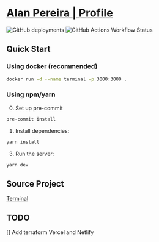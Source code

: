# [Alan Pereira | Profile](ansperson.github.io/myself/)

![GitHub deployments](https://img.shields.io/github/deployments/ansperson/myself/github-pages?style=flat-square&label=Deployment)
![GitHub Actions Workflow Status](https://img.shields.io/github/actions/workflow/status/ansperson/myself/pages.yml?style=flat-square&label=Actions)

## Quick Start

### Using docker (recommended)

```bash
docker run -d --name terminal -p 3000:3000 .
```

### Using npm/yarn

0. Set up pre-commit

```bash
pre-commit install
```

1. Install dependencies:

```bash
yarn install
```

3. Run the server:

```bash
yarn dev
```

## Source Project

[Terminal](https://github.com/m4tt72/terminal)

## TODO

[] Add terraform Vercel and Netlify
